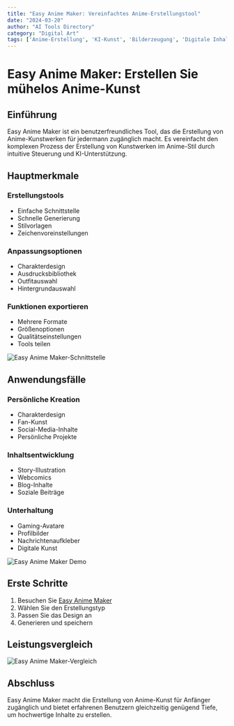 ```yaml
---
title: "Easy Anime Maker: Vereinfachtes Anime-Erstellungstool"
date: "2024-03-20"
author: "AI Tools Directory"
category: "Digital Art"
tags: ['Anime-Erstellung', 'KI-Kunst', 'Bilderzeugung', 'Digitale Inhalte']
---
```

# Easy Anime Maker: Erstellen Sie mühelos Anime-Kunst

## Einführung

Easy Anime Maker ist ein benutzerfreundliches Tool, das die Erstellung von Anime-Kunstwerken für jedermann zugänglich macht. Es vereinfacht den komplexen Prozess der Erstellung von Kunstwerken im Anime-Stil durch intuitive Steuerung und KI-Unterstützung.

## Hauptmerkmale

### Erstellungstools
- Einfache Schnittstelle
- Schnelle Generierung
- Stilvorlagen
- Zeichenvoreinstellungen

### Anpassungsoptionen
- Charakterdesign
- Ausdrucksbibliothek
- Outfitauswahl
- Hintergrundauswahl

### Funktionen exportieren
- Mehrere Formate
- Größenoptionen
- Qualitätseinstellungen
- Tools teilen

![Easy Anime Maker-Schnittstelle](/imgs/easy-anime-maker/interface.jpg)

## Anwendungsfälle

### Persönliche Kreation
- Charakterdesign
- Fan-Kunst
- Social-Media-Inhalte
- Persönliche Projekte

### Inhaltsentwicklung
- Story-Illustration
- Webcomics
- Blog-Inhalte
- Soziale Beiträge

### Unterhaltung
- Gaming-Avatare
- Profilbilder
- Nachrichtenaufkleber
- Digitale Kunst

![Easy Anime Maker Demo](/imgs/easy-anime-maker/demo.jpg)

## Erste Schritte

1. Besuchen Sie [Easy Anime Maker](https://easy-anime-maker.com)
2. Wählen Sie den Erstellungstyp
3. Passen Sie das Design an
4. Generieren und speichern

## Leistungsvergleich

![Easy Anime Maker-Vergleich](/imgs/easy-anime-maker/comparison.jpg)

## Abschluss

Easy Anime Maker macht die Erstellung von Anime-Kunst für Anfänger zugänglich und bietet erfahrenen Benutzern gleichzeitig genügend Tiefe, um hochwertige Inhalte zu erstellen.